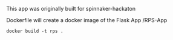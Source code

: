 This app was originally built for spinnaker-hackaton

Dockerfile will create a docker image of the Flask App /RPS-App

`docker build -t rps .`
